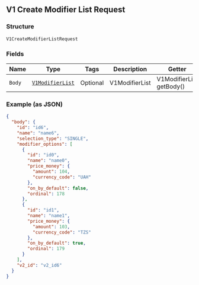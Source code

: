 ## V1 Create Modifier List Request

### Structure

`V1CreateModifierListRequest`

### Fields

| Name | Type | Tags | Description | Getter |
|  --- | --- | --- | --- | --- |
| `Body` | [`V1ModifierList`](/doc/models/v1-modifier-list.md) | Optional | V1ModifierList | V1ModifierList getBody() |

### Example (as JSON)

```json
{
  "body": {
    "id": "id6",
    "name": "name6",
    "selection_type": "SINGLE",
    "modifier_options": [
      {
        "id": "id0",
        "name": "name0",
        "price_money": {
          "amount": 104,
          "currency_code": "UAH"
        },
        "on_by_default": false,
        "ordinal": 178
      },
      {
        "id": "id1",
        "name": "name1",
        "price_money": {
          "amount": 103,
          "currency_code": "TZS"
        },
        "on_by_default": true,
        "ordinal": 179
      }
    ],
    "v2_id": "v2_id6"
  }
}
```

